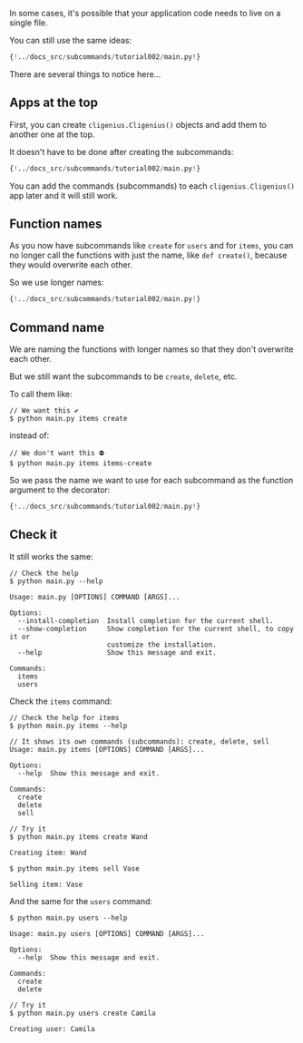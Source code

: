 In some cases, it's possible that your application code needs to live on a single file.

You can still use the same ideas:

```Python
{!../docs_src/subcommands/tutorial002/main.py!}
```

There are several things to notice here...

## Apps at the top

First, you can create `cligenius.Cligenius()` objects and add them to another one at the top.

It doesn't have to be done after creating the subcommands:

```Python hl_lines="4 5 6 7"
{!../docs_src/subcommands/tutorial002/main.py!}
```

You can add the commands (subcommands) to each `cligenius.Cligenius()` app later and it will still work.

## Function names

As you now have subcommands like `create` for `users` and for `items`, you can no longer call the functions with just the name, like `def create()`, because they would overwrite each other.

So we use longer names:

```Python hl_lines="11  16  21  26  31"
{!../docs_src/subcommands/tutorial002/main.py!}
```

## Command name

We are naming the functions with longer names so that they don't overwrite each other.

But we still want the subcommands to be `create`, `delete`, etc.

To call them like:

<div class="termy">

```console
// We want this ✔️
$ python main.py items create
```

</div>

instead of:

<div class="termy">

```console
// We don't want this ⛔️
$ python main.py items items-create
```

</div>

So we pass the name we want to use for each subcommand as the function argument to the decorator:

```Python hl_lines="10  15  20  25  30"
{!../docs_src/subcommands/tutorial002/main.py!}
```

## Check it

It still works the same:


<div class="termy">

```console
// Check the help
$ python main.py --help

Usage: main.py [OPTIONS] COMMAND [ARGS]...

Options:
  --install-completion  Install completion for the current shell.
  --show-completion     Show completion for the current shell, to copy it or
                        customize the installation.
  --help                Show this message and exit.

Commands:
  items
  users
```

</div>

Check the `items` command:


<div class="termy">

```console
// Check the help for items
$ python main.py items --help

// It shows its own commands (subcommands): create, delete, sell
Usage: main.py items [OPTIONS] COMMAND [ARGS]...

Options:
  --help  Show this message and exit.

Commands:
  create
  delete
  sell

// Try it
$ python main.py items create Wand

Creating item: Wand

$ python main.py items sell Vase

Selling item: Vase
```

</div>

And the same for the `users` command:


<div class="termy">

```console
$ python main.py users --help

Usage: main.py users [OPTIONS] COMMAND [ARGS]...

Options:
  --help  Show this message and exit.

Commands:
  create
  delete

// Try it
$ python main.py users create Camila

Creating user: Camila
```

</div>

